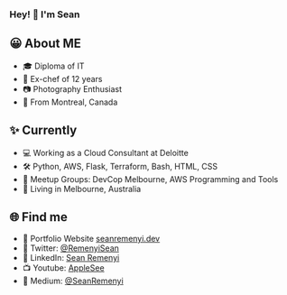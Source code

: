 ### Hey! 👋 I'm Sean


## 😀 About ME
 - 🎓 Diploma of IT
 - 🔪 Ex-chef of 12 years
 - 📷 Photography Enthusiast
 - 🍁 From Montreal, Canada

## ✨ Currently
 - 💻 Working as a Cloud Consultant at Deloitte
 - 🛠 Python, AWS, Flask, Terraform, Bash, HTML, CSS
 - 🔗 Meetup Groups: DevCop Melbourne, AWS Programming and Tools
 - 🐊 Living in Melbourne, Australia

## 🌐 Find me
- 📂 Portfolio Website [seanremenyi.dev](seanremenyi.dev)
- 🐤 Twitter: [@RemenyiSean](https://twitter.com/RemenyiSean)
- 👥 LinkedIn: [Sean Remenyi](https://www.linkedin.com/in/sean-remenyi)
- 📺 Youtube: [AppleSee](https://www.youtube.com/channel/UC0-KQv4V0leOmu5HLceCZDA)
- 📓 Medium: [@SeanRemenyi](https://sean-remenyi.medium.com/)
